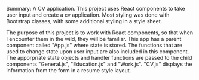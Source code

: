 Summary: A CV application. This project uses React components to take user input and create a cv application. Most styling was done with Bootstrap classes, with some additional styling in a style sheet.

The purpose of this project is to work with React components, so that when I encounter them in the wild, they will be familiar. This app has a parent component called "App.js" where state is stored. The functions that are used to change state upon user input are also included in this component. The apporpriate state objects and handler functions are passed to the child components "General.js", "Education.js" and "Work.js". "CV.js" displays the information from the form in a resume style layout.
